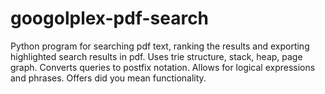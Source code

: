 # googolplex-pdf-search
Python program for searching pdf text, ranking the results and exporting highlighted search results in pdf. Uses trie structure, stack, heap, page graph. Converts queries to postfix notation. Allows for logical expressions and phrases. Offers did you mean functionality.
